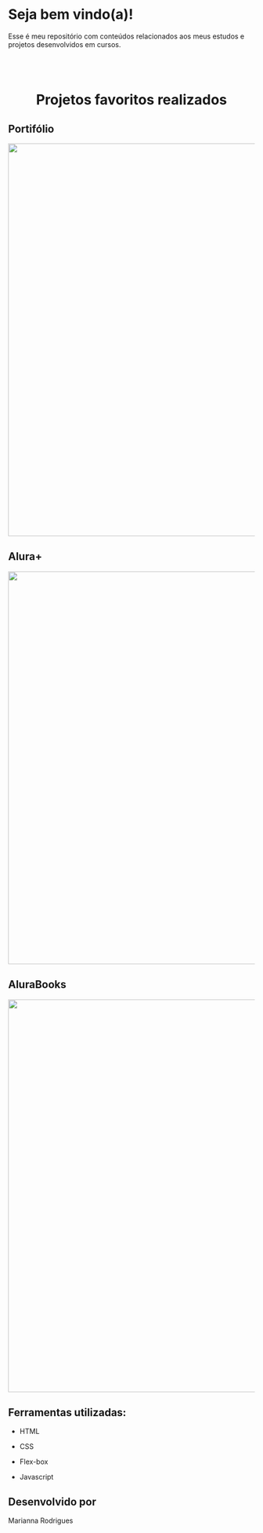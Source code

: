 # Seja bem vindo(a)!
Esse é meu repositório com conteúdos relacionados aos meus estudos e projetos desenvolvidos em cursos.

<br>
<br>

<h1 align="center">Projetos favoritos realizados</h1>

## Portifólio
<div align= "center">
  <img width= "800px" src="https://github.com/mxriannar/estudos/assets/86139436/78b498cc-faa5-48a9-9bf7-e5334c4c038d">
</div>

## Alura+
<div align= "center">
  <img width= "800px" src="https://github.com/mxriannar/estudos/assets/86139436/d6c074da-2f4a-4b9f-b982-8ff1800154e5"> 
</div>

## AluraBooks
<div align= "center">
  <img width= "800px" src="https://github.com/mxriannar/estudos/assets/86139436/cc17af60-0381-4bcc-827f-a93c5b01488c">
</div>

## Ferramentas utilizadas:

* HTML

* CSS

* Flex-box
  
* Javascript

## Desenvolvido por
Marianna Rodrigues
